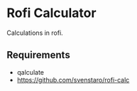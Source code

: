 # Rofi Calculator

Calculations in rofi.

## Requirements

- qalculate
- <https://github.com/svenstaro/rofi-calc>
